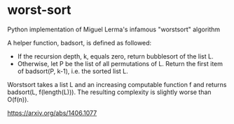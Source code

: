 # worst-sort
Python implementation of Miguel Lerma's infamous "worstsort" algorithm

A helper function, badsort, is defined as followed:
- If the recursion depth, k, equals zero, return bubblesort of the list L.
- Otherwise, let P be the list of all permutations of L. Return the first item of badsort(P, k-1), i.e. the sorted list L.

Worstsort takes a list L and an increasing computable function f and returns badsort(L, f(length(L))). The resulting complexity is slightly worse than O(f(n)).

https://arxiv.org/abs/1406.1077
